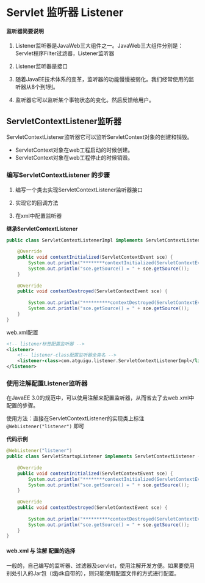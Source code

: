 # Servlet 监听器 Listener

#### 监听器简要说明

1.  Listener监听器是JavaWeb三大组件之一。JavaWeb三大组件分别是：Servlet程序Filter过滤器，Listener监听器

2.  Listener监听器是接口

3.  随着JavaEE技术体系的变革，监听器的功能慢慢被弱化。我们经常使用的监听器从8个到1到。

4.  监听器它可以监听某个事物状态的变化。然后反馈给用户。



## ServletContextListener监听器

ServletContextListener监听器它可以监听ServletContext对象的创建和销毁。

-   ServletContext对象在web工程启动的时候创建。
-   ServletContext对象在web工程停止的时候销毁。

### 编写ServletContextListener 的步骤

1.  编写一个类去实现ServletContextListener监听器接口

2.  实现它的回调方法
3.  在xml中配置监听器

**继承ServletContextListener**

```java
public class ServletContextListenerImpl implements ServletContextListener {
    
    @Override
    public void contextInitialized(ServletContextEvent sce) {
        System.out.println("********contextInitialized(ServletContextEvent sce) 方法被调用");
        System.out.println("sce.getSource() = " + sce.getSource());
    }
    
    @Override
    public void contextDestroyed(ServletContextEvent sce) {
        
        System.out.println("**********contextDestroyed(ServletContextEvent sce) 方法被调用");
        System.out.println("sce.getSource() = " + sce.getSource());
    }
}
```

web.xml配置

```xml
<!-- listener标签配置监听器 -->
<listener>
    <!-- listener-class配置监听器全类名 -->
    <listener-class>com.atguigu.listener.ServletContextListenerImpl</listener-class>
</listener>
```

### 使用注解配置Listener监听器

在JavaEE 3.0的规范中，可以使用注解来配置监听器，从而省去了去web.xml中配置的步骤。

使用方法：直接在ServletContextListener的实现类上标注 `@WebListener("listener")` 即可

**代码示例**

```java
@WebListener("listener")
public class ServletStartupListener implements ServletContextListener {
    
    @Override
    public void contextInitialized(ServletContextEvent sce) {
        System.out.println("********contextInitialized(ServletContextEvent sce) 方法被调用");
        System.out.println("sce.getSource() = " + sce.getSource());
    }
    
    @Override
    public void contextDestroyed(ServletContextEvent sce) {
        
        System.out.println("**********contextDestroyed(ServletContextEvent sce) 方法被调用");
        System.out.println("sce.getSource() = " + sce.getSource());
    }
}
```

#### web.xml 与 注解 配置的选择

一般的，自己编写的监听器、过滤器及servlet，使用注解开发方便。如果要使用别处引入的Jar包（或jdk自带的），则只能使用配置文件的方式进行配置。

